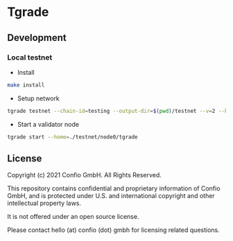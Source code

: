 # Tgrade


## Development

### Local testnet
* Install
```sh
make install
```
* Setup network
```sh
tgrade testnet --chain-id=testing --output-dir=$(pwd)/testnet --v=2 --keyring-backend=test --commit-timeout=1500ms --minimum-gas-prices=""
```
* Start a validator node
```sh
tgrade start --home=./testnet/node0/tgrade
```

## License

Copyright (c) 2021 Confio GmbH. All Rights Reserved.

This repository contains confidential and proprietary information of Confio GmbH,
and is protected under U.S. and international copyright and other intellectual property laws.

It is not offered under an open source license.

Please contact hello (at) confio (dot) gmbh for licensing related questions.
